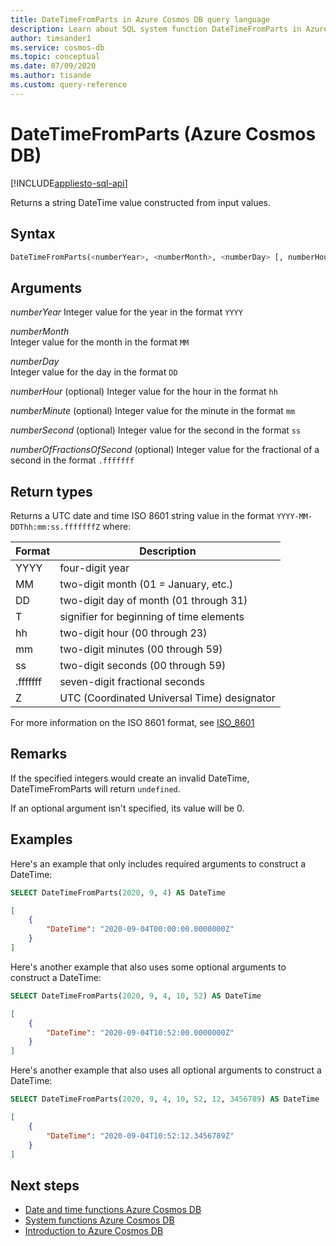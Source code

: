 ```yaml
---
title: DateTimeFromParts in Azure Cosmos DB query language
description: Learn about SQL system function DateTimeFromParts in Azure Cosmos DB.
author: timsander1
ms.service: cosmos-db
ms.topic: conceptual
ms.date: 07/09/2020
ms.author: tisande
ms.custom: query-reference
---
```

# DateTimeFromParts (Azure Cosmos DB)
[!INCLUDE[appliesto-sql-api](includes/appliesto-sql-api.md)]

Returns a string DateTime value constructed from input values.
  
## Syntax
  
```sql
DateTimeFromParts(<numberYear>, <numberMonth>, <numberDay> [, numberHour]  [, numberMinute]  [, numberSecond] [, numberOfFractionsOfSecond])
```

## Arguments
  
*numberYear*
   Integer value for the year in the format `YYYY`

*numberMonth*  
   Integer value for the month in the format `MM`

*numberDay*  
   Integer value for the day in the format `DD`

*numberHour* (optional)
   Integer value for the hour in the format `hh`

*numberMinute* (optional)
   Integer value for the minute in the format `mm`

*numberSecond* (optional)
   Integer value for the second in the format `ss`

*numberOfFractionsOfSecond* (optional)
   Integer value for the fractional of a second in the format `.fffffff`

## Return types

Returns a UTC date and time ISO 8601 string value in the format `YYYY-MM-DDThh:mm:ss.fffffffZ` where:
  
  |Format|Description|
  |-|-|
  |YYYY|four-digit year|
  |MM|two-digit month (01 = January, etc.)|
  |DD|two-digit day of month (01 through 31)|
  |T|signifier for beginning of time elements|
  |hh|two-digit hour (00 through 23)|
  |mm|two-digit minutes (00 through 59)|
  |ss|two-digit seconds (00 through 59)|
  |.fffffff|seven-digit fractional seconds|
  |Z|UTC (Coordinated Universal Time) designator||
  
 For more information on the ISO 8601 format, see [ISO_8601](https://en.wikipedia.org/wiki/ISO_8601)

## Remarks

If the specified integers would create an invalid DateTime, DateTimeFromParts will return `undefined`.

If an optional argument isn't specified, its value will be 0.

## Examples

Here's an example that only includes required arguments to construct a DateTime:

```sql
SELECT DateTimeFromParts(2020, 9, 4) AS DateTime
```

```json
[
    {
        "DateTime": "2020-09-04T00:00:00.0000000Z"
    }
]
```

Here's another example that also uses some optional arguments to construct a DateTime:

```sql
SELECT DateTimeFromParts(2020, 9, 4, 10, 52) AS DateTime
```

```json
[
    {
        "DateTime": "2020-09-04T10:52:00.0000000Z"
    }
]
```

Here's another example that also uses all optional arguments to construct a DateTime:

```sql
SELECT DateTimeFromParts(2020, 9, 4, 10, 52, 12, 3456789) AS DateTime
```

```json
[
    {
        "DateTime": "2020-09-04T10:52:12.3456789Z"
    }
]
```

## Next steps

- [Date and time functions Azure Cosmos DB](sql-query-date-time-functions.md)
- [System functions Azure Cosmos DB](sql-query-system-functions.md)
- [Introduction to Azure Cosmos DB](introduction.md)
